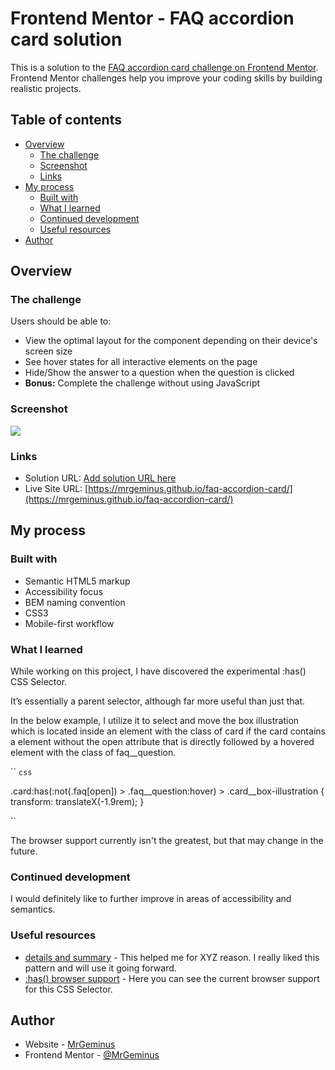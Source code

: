 # Frontend Mentor - FAQ accordion card solution

This is a solution to the [FAQ accordion card challenge on Frontend Mentor](https://www.frontendmentor.io/challenges/faq-accordion-card-XlyjD0Oam). Frontend Mentor challenges help you improve your coding skills by building realistic projects. 

## Table of contents

- [Overview](#overview)
  - [The challenge](#the-challenge)
  - [Screenshot](#screenshot)
  - [Links](#links)
- [My process](#my-process)
  - [Built with](#built-with)
  - [What I learned](#what-i-learned)
  - [Continued development](#continued-development)
  - [Useful resources](#useful-resources)
- [Author](#author)

## Overview

### The challenge

Users should be able to:

- View the optimal layout for the component depending on their device's screen size
- See hover states for all interactive elements on the page
- Hide/Show the answer to a question when the question is clicked
- **Bonus:** Complete the challenge without using JavaScript

### Screenshot

![](https://mrgeminus.github.io/faq-accordion-card/blob/main/preview.png?raw=true)

### Links

- Solution URL: [Add solution URL here](https://your-solution-url.com)
- Live Site URL: [https://mrgeminus.github.io/faq-accordion-card/](https://mrgeminus.github.io/faq-accordion-card/)

## My process

### Built with

- Semantic HTML5 markup
- Accessibility focus
- BEM naming convention
- CSS3
- Mobile-first workflow

### What I learned

While working on this project, I have discovered the experimental :has() CSS Selector.

It’s essentially a parent selector, although far more useful than just that.

In the below example, I utilize it to select and move the box illustration which is located inside an element with the class of card if the card contains a element without the open attribute that is directly followed by a hovered element with the class of faq__question.

``
`css`

.card:has(:not(.faq[open]) > .faq__question:hover) > .card__box-illustration {
        transform: translateX(-1.9rem);
    }

``

The browser support currently isn't the greatest, but that may change in the future.

### Continued development

I would definitely like to further improve in areas of accessibility and semantics.

### Useful resources

- [details and summary](https://css-tricks.com/two-issues-styling-the-details-element-and-how-to-solve-them/) - This helped me for XYZ reason. I really liked this pattern and will use it going forward.
- [:has() browser support](https://caniuse.com/?search=%3Ahas) - Here you can see the current browser support for this CSS Selector.

## Author

- Website - [MrGeminus](https://mrgeminus.com/)
- Frontend Mentor - [@MrGeminus](https://www.frontendmentor.io/profile/MrGeminus)